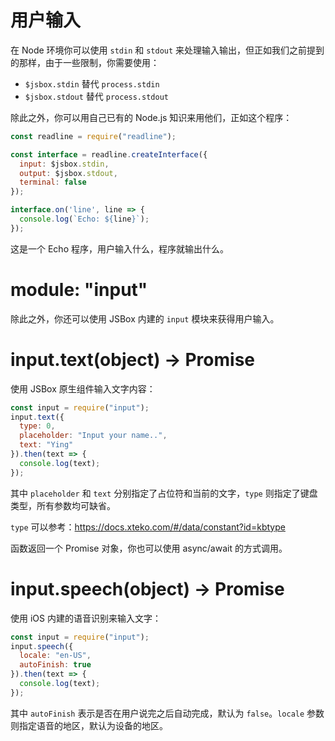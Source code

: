 # 用户输入

在 Node 环境你可以使用 `stdin` 和 `stdout` 来处理输入输出，但正如我们之前提到的那样，由于一些限制，你需要使用：

- `$jsbox.stdin` 替代 `process.stdin`
- `$jsbox.stdout` 替代 `process.stdout`

除此之外，你可以用自己已有的 Node.js 知识来用他们，正如这个程序：

```js
const readline = require("readline");

const interface = readline.createInterface({
  input: $jsbox.stdin,
  output: $jsbox.stdout,
  terminal: false
});

interface.on('line', line => {
  console.log(`Echo: ${line}`);
});
```

这是一个 Echo 程序，用户输入什么，程序就输出什么。

# module: "input"

除此之外，你还可以使用 JSBox 内建的 `input` 模块来获得用户输入。

# input.text(object) -> Promise

使用 JSBox 原生组件输入文字内容：

```js
const input = require("input");
input.text({
  type: 0,
  placeholder: "Input your name..",
  text: "Ying"
}).then(text => {
  console.log(text);
});
```

其中 `placeholder` 和 `text` 分别指定了占位符和当前的文字，`type` 则指定了键盘类型，所有参数均可缺省。

`type` 可以参考：https://docs.xteko.com/#/data/constant?id=kbtype

函数返回一个 Promise 对象，你也可以使用 async/await 的方式调用。

# input.speech(object) -> Promise

使用 iOS 内建的语音识别来输入文字：

```js
const input = require("input");
input.speech({
  locale: "en-US",
  autoFinish: true
}).then(text => {
  console.log(text);
});
```

其中 `autoFinish` 表示是否在用户说完之后自动完成，默认为 `false`。`locale` 参数则指定语音的地区，默认为设备的地区。